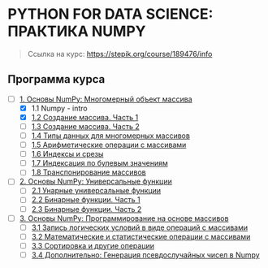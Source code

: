 # PYTHON FOR DATA SCIENCE: ПРАКТИКА NUMPY
>
> Ссылка на курс: <https://stepik.org/course/189476/info>

## Программа курса

- [ ] [1. Основы NumPy: Многомерный объект массива]()
  - [x] 1.1 Numpy - intro
  - [x] [1.2 Создание массива. Часть 1]()
  - [ ] [1.3 Создание массива. Часть 2]()
  - [ ] [1.4 Типы данных для многомерных массивов]()
  - [ ] [1.5 Арифметические операции с массивами]()
  - [ ] [1.6 Индексы и срезы]()
  - [ ] [1.7 Индексация по булевым значениям]()
  - [ ] [1.8 Транспонирование массивов]()

- [ ] [2. Основы NumPy: Универсальные функции]()
  - [ ] [2.1 Унарные универсальные функции]()
  - [ ] [2.2 Бинарные функции. Часть 1]()
  - [ ] [2.3 Бинарные функции. Часть 2]()

- [ ] [3. Основы NumPy: Программирование на основе массивов]()
  - [ ] [3.1 Запись логических условий в виде операций с массивами]()
  - [ ] [3.2 Математические и статистические операции с массивами]()
  - [ ] [3.3 Сортировка и другие операции]()
  - [ ] [3.4 Дополнительно: Генерация псевдослучайных чисел в Numpy]()
